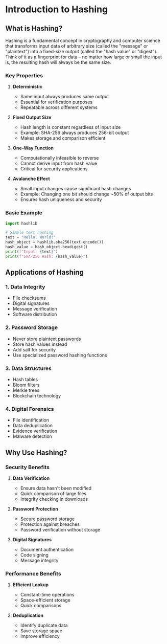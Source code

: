 # Introduction to Hashing

## What is Hashing?

Hashing is a fundamental concept in cryptography and computer science that transforms input data of arbitrary size (called the "message" or "plaintext") into a fixed-size output (called the "hash value" or "digest"). Think of it as a fingerprint for data – no matter how large or small the input is, the resulting hash will always be the same size.

### Key Properties

1. **Deterministic**
   - Same input always produces same output
   - Essential for verification purposes
   - Repeatable across different systems

2. **Fixed Output Size**
   - Hash length is constant regardless of input size
   - Example: SHA-256 always produces 256-bit output
   - Makes storage and comparison efficient

3. **One-Way Function**
   - Computationally infeasible to reverse
   - Cannot derive input from hash value
   - Critical for security applications

4. **Avalanche Effect**
   - Small input changes cause significant hash changes
   - Example: Changing one bit should change ~50% of output bits
   - Ensures hash uniqueness and security

### Basic Example
```python
import hashlib

# Simple text hashing
text = "Hello, World!"
hash_object = hashlib.sha256(text.encode())
hash_value = hash_object.hexdigest()
print(f"Input: {text}")
print(f"SHA-256 Hash: {hash_value}")
```

## Applications of Hashing

### 1. Data Integrity
- File checksums
- Digital signatures
- Message verification
- Software distribution

### 2. Password Storage
- Never store plaintext passwords
- Store hash values instead
- Add salt for security
- Use specialized password hashing functions

### 3. Data Structures
- Hash tables
- Bloom filters
- Merkle trees
- Blockchain technology

### 4. Digital Forensics
- File identification
- Data deduplication
- Evidence verification
- Malware detection

## Why Use Hashing?

### Security Benefits
1. **Data Verification**
   - Ensure data hasn't been modified
   - Quick comparison of large files
   - Integrity checking in downloads

2. **Password Protection**
   - Secure password storage
   - Protection against breaches
   - Password verification without storage

3. **Digital Signatures**
   - Document authentication
   - Code signing
   - Message integrity

### Performance Benefits
1. **Efficient Lookup**
   - Constant-time operations
   - Space-efficient storage
   - Quick comparisons

2. **Deduplication**
   - Identify duplicate data
   - Save storage space
   - Improve efficiency

